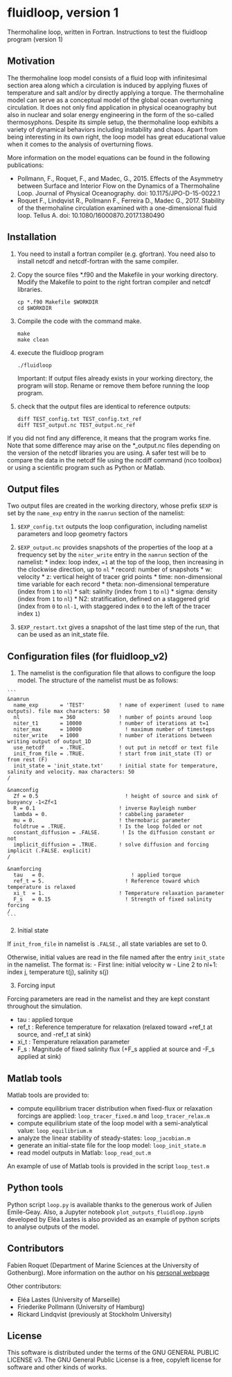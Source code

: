 # fluidloop, version 1
Thermohaline loop, written in Fortran.
Instructions to test the fluidloop program (version 1)

## Motivation

The thermohaline loop model consists of a fluid loop with infinitesimal section area along which a circulation is induced by applying fluxes of temperature and salt and/or by directly applying a torque.
The thermohaline model can serve as a conceptual model of the global ocean overturning circulation. It does not only find application in physical oceanography but
also in nuclear and solar energy engineering in the form of the so-called thermosyphons. 
Despite its simple setup, the thermohaline loop exhibits a variety of dynamical behaviors including instability and chaos. 
Apart from being interesting in its own right, the loop model has great educational value when it comes to the analysis of overturning flows. 

More information on the model equations can be found in the following publications:
* Pollmann, F., Roquet, F., and Madec, G., 2015. Effects of the Asymmetry between Surface and Interior Flow on the Dynamics of a Thermohaline Loop. Journal of Physical Oceanography. doi: 10.1175/JPO-D-15-0022.1
* Roquet F., Lindqvist R., Pollmann F., Ferreira D., Madec G., 2017. Stability of the thermohaline circulation examined with a one-dimensional fluid loop. Tellus A. doi: 10.1080/16000870.2017.1380490


## Installation



1. You need to install a fortran compiler (e.g. gfortran). You need also to install 
netcdf and netcdf-fortran with the same compiler.

2. Copy the source files *.f90 and the Makefile in your working directory.
Modify the Makefile to point to the right fortran compiler and netcdf libraries.

    ```
    cp *.f90 Makefile $WORKDIR
    cd $WORKDIR
    ```


2. Compile the code with the command make.

    ```
    make
    make clean
    ```
    
3. execute the fluidloop program

    ```
    ./fluidloop
    ```
    
    Important: If output files already exists in your working directory, the program will stop. Rename or remove them before running the loop program.
    
4. check that the output files are identical to reference outputs:

    ```
    diff TEST_config.txt TEST_config.txt_ref
    diff TEST_output.nc TEST_output.nc_ref
    ```
    
If you did not find any difference, it means that the program works fine.
Note that some difference may arise on the *_output.nc files depending on the version of 
the netcdf libraries you are using. A safer test will be to compare the data in the netcdf file
using the ncdiff command (nco toolbox) or using a scientific program such as Python or Matlab.


## Output files

Two output files are created in the working directory, whose prefix `$EXP` is set by the `name_exp` entry in the `namrun` section of the namelist:

  1. `$EXP_config.txt` outputs the loop configuration, including namelist parameters and loop geometry factors
  
  2. `$EXP_output.nc` provides snapshots of the properties of the loop at a frequency set by the `niter_write` entry in the `namrun` section of the namelist:
    * index: loop index, `=1` at the top of the loop, then increasing in the clockwise direction, up to `nl`
    * record: number of snapshots
    * w: velocity
    * z: vertical height of tracer grid points
    * time: non-dimensional time variable for each record
    * theta: non-dimensional temperature (index from `1` to `nl`)
    * salt: salinity (index from `1` to `nl`)
    * sigma: density (index from `1` to `nl`)
    * N2: stratification, defined on a staggered grid (index from `0` to `nl-1`, with staggered index `0` to the left of the tracer index `1`)
    
  3. `$EXP_restart.txt` gives a snapshot of the last time step of the run, that can be used as an init_state file. 
  
     
## Configuration files (for **fluidloop_v2**)

  1. The namelist is the configuration file that allows to configure the loop model. The structure of the namelist must be as follows:
  
    ```
    &namrun
      name_exp       = 'TEST'           ! name of experiment (used to name outputs). file max characters: 50
      nl             = 360              ! number of points around loop
      niter_t1       = 10000            ! number of iterations at t=1
      niter_max      = 10000  		  	  ! maximum number of timesteps
      niter_write    = 1000             ! number of iterations between writing output of output_1D
      use_netcdf     = .TRUE.           ! out put in netcdf or text file
      init_from_file = .TRUE.           ! start from init_state (T) or from rest (F)
      init_state = 'init_state.txt'     ! initial state for temperature, salinity and velocity. max characters: 50
    /

    &namconfig
      Zf = 0.5               	  	      ! height of source and sink of buoyancy -1<Zf<1
      R = 0.1                           ! inverse Rayleigh number
      lambda = 0.                     	! cabbeling parameter
      mu = 0.                           ! thermobaric parameter
      foldtrue = .TRUE.               	! Is the loop folded or not
      constant_diffusion = .FALSE.       ! Is the diffusion constant or not
      implicit_diffusion = .TRUE.       ! solve diffusion and forcing implicit (.FALSE. explicit)
    /

    &namforcing
      tau   = 0.                		    ! applied torque
      ref_t = 5.             	  	      ! Reference toward which temperature is relaxed
      xi_t  = 1.                        ! Temperature relaxation parameter
      F_s   = 0.15              	  	  ! Strength of fixed salinity forcing
    /
    ```

  2. Initial state
  
  If `init_from_file` in namelist is `.FALSE.`, all state variables are set to 0.
  
  Otherwise, initial values are read in the file named after the entry `init_state` in the namelist. The format is:
    - First line: initial velocity w
    - Line 2 to nl+1: index j, temperature t(j), salinity s(j)

  3. Forcing input
  
  Forcing parameters are read in the namelist and they are kept constant throughout the simulation.
  * tau    : applied torque
  * ref\_t : Reference temperature for relaxation (relaxed toward +ref\_t at source, and -ref\_t at sink)
  * xi\_t  : Temperature relaxation parameter
  * F\_s   : Magnitude of fixed salinity flux (+F\_s applied at source and -F\_s applied at sink)


## Matlab tools

Matlab tools are provided to:
* compute equilibrium tracer distribution when fixed-flux or relaxation forcings are applied: `loop_tracer_fixed.m` and `loop_tracer_relax.m`
* compute equilibrium state of the loop model with a semi-analytical value: `loop_equilibrium.m`
* analyze the linear stability of steady-states: `loop_jacobian.m`
* generate an initial-state file for the loop model: `loop_init_state.m`
* read model outputs in Matlab: `loop_read_out.m`

An example of use of Matlab tools is provided in the script `loop_test.m`

    
## Python tools

Python script `loop.py` is available thanks to the generous work of Julien Emile-Geay.
Also, a Jupyter notebook `plot_outputs_fluidloop.ipynb` developed by Eléa Lastes is also provided 
as an example of python scripts to analyse outputs of the model.

    
## Contributors

Fabien Roquet (Department of Marine Sciences at the University of Gothenburg). 
More information on the author on his [personal webpage](http://fabien-roquet.com/)

Other contributors: 
* Eléa Lastes (University of Marseille)
* Friederike Pollmann (University of Hamburg)
* Rickard Lindqvist (previously at Stockholm University)


## License

This software is distributed under the terms of the GNU GENERAL PUBLIC LICENSE v3. The GNU General Public License is a free, copyleft license for software and other kinds of works.

